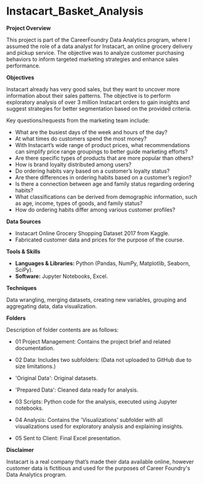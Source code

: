 # Instacart_Basket_Analysis

**Project Overview**

This project is part of the CareerFoundry Data Analytics program, where I assumed the role of a data analyst for Instacart, an online grocery delivery and pickup service. The objective was to analyze customer purchasing behaviors to inform targeted marketing strategies and enhance sales performance.​

**Objectives**

Instacart already has very good sales, but they want to uncover more information about their sales patterns. The objective is to perform exploratory analysis of over 3 million Instacart orders to gain insights and suggest strategies for better segmentation based on the provided criteria.

Key questions/requests from the marketing team include:

*   What are the busiest days of the week and hours of the day?
*   At what times do customers spend the most money?
*   With Instacart’s wide range of product prices, what recommendations can simplify price range groupings to better guide marketing efforts?
*   Are there specific types of products that are more popular than others?
*   How is brand loyalty distributed among users?
*   Do ordering habits vary based on a customer’s loyalty status?
*   Are there differences in ordering habits based on a customer’s region?
*   Is there a connection between age and family status regarding ordering habits?
*   What classifications can be derived from demographic information, such as age, income, types of goods, and family status?
*   How do ordering habits differ among various customer profiles?

**Data Sources**

*   Instacart Online Grocery Shopping Dataset 2017 from Kaggle.
*   Fabricated customer data and prices for the purpose of the course.​

**Tools & Skills**

*   **Languages & Libraries:** Python (Pandas, NumPy, Matplotlib, Seaborn, SciPy).
*   **Software:** Jupyter Notebooks, Excel.

**Techniques** 

Data wrangling, merging datasets, creating new variables, grouping and aggregating data, data visualization.​

**Folders**

Description of folder contents are as follows:

*   01 Project Management: Contains the project brief and related documentation.
*   02 Data: Includes two subfolders: (Data not uploaded to GitHub due to size limitations.)

*   'Original Data': Original datasets.
*   'Prepared Data': Cleaned data ready for analysis.

*   03 Scripts: Python code for the analysis, executed using Jupyter notebooks.
*   04 Analysis: Contains the 'Visualizations' subfolder with all visualizations used for exploratory analysis and explaining insights.
*   05 Sent to Client: Final Excel presentation.

**Disclaimer**

Instacart is a real company that’s made their data available online, however customer data is fictitious and used for the purposes of Career Foundry's Data Analytics program.
